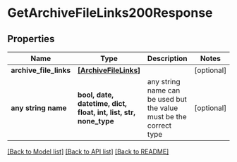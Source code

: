 # GetArchiveFileLinks200Response


## Properties
Name | Type | Description | Notes
------------ | ------------- | ------------- | -------------
**archive_file_links** | [**[ArchiveFileLinks]**](ArchiveFileLinks.md) |  | [optional] 
**any string name** | **bool, date, datetime, dict, float, int, list, str, none_type** | any string name can be used but the value must be the correct type | [optional]

[[Back to Model list]](../README.md#documentation-for-models) [[Back to API list]](../README.md#documentation-for-api-endpoints) [[Back to README]](../README.md)


